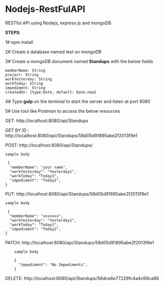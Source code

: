 # Nodejs-RestFulAPI
RESTful API using Nodejs, express js and mongoDB


**STEPS**:

1# npm install

2# Create a database named test on mongoDB

3# Create a mongoDB document named **Standups** with the below fields

    memberName: String
    project: String
    workYesterday: String
    workToday: String
    impediment: String
    createdOn: {type:Date, default: Date.now}
    
4# Type **gulp**  on the terminal to start the server and listen at port 8080

5# Use tool like Postman to access the below resources

GET: http://localhost:8080/api/Standups

GET BY ID : http://localhost:8080/api/Standups/58d05d91895abe2f2013f9e1 

POST: http://localhost:8080/api/Standups/

    sample body
    
     {
      "memberName": "your name",
      "workYesterday": "Yesterday1",
      "workToday": "Today1",
      "impediment": "Today2",
    }
    

PUT: http://localhost:8080/api/Standups/58d05d91895abe2f2013f9e1 
    
    sample body 
    
     {
      "memberName": "xxxxxxx",
      "workYesterday": "Yesterday1",
      "workToday": "Today1",
      "impediment": "Today2",
    }

PATCH: http://localhost:8080/api/Standups/58d05d91895abe2f2013f9e1

        sample body
        
        {      
          "impediment": "No Impediments",
        }
        
 DELETE: http://localhost:8080/api/Standups/58dce6e77229fc4a4c69ca96


